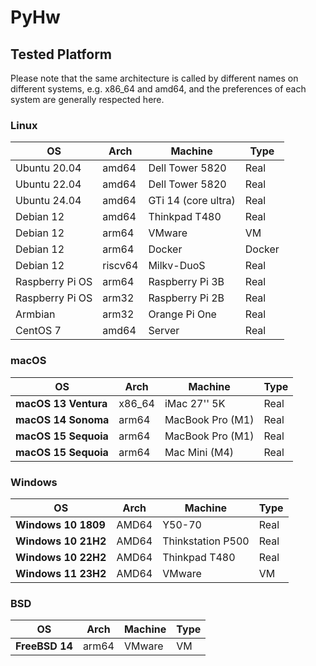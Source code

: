 # PyHw
## Tested Platform

Please note that the same architecture is called by different names on different systems, e.g. x86_64 and amd64, and the preferences of each system are generally respected here.

### Linux

| OS              | Arch    | Machine             | Type   |
| --------------- | ------- | ------------------- | ------ |
| Ubuntu 20.04    | amd64   | Dell Tower 5820     | Real   |
| Ubuntu 22.04    | amd64   | Dell Tower 5820     | Real   |
| Ubuntu 24.04    | amd64   | GTi 14 (core ultra) | Real   |
| Debian 12       | amd64   | Thinkpad T480       | Real   |
| Debian 12       | arm64   | VMware              | VM     |
| Debian 12       | arm64   | Docker              | Docker |
| Debian 12       | riscv64 | Milkv-DuoS          | Real   |
| Raspberry Pi OS | arm64   | Raspberry Pi 3B     | Real   |
| Raspberry Pi OS | arm32   | Raspberry Pi 2B     | Real   |
| Armbian         | arm32   | Orange Pi One       | Real   |
| CentOS 7        | amd64   | Server              | Real   |



### macOS

| OS                   | Arch   | Machine          | Type |
| -------------------- | ------ | ---------------- | ---- |
| **macOS 13 Ventura** | x86_64 | iMac 27'' 5K     | Real |
| **macOS 14 Sonoma**  | arm64  | MacBook Pro (M1) | Real |
| **macOS 15 Sequoia** | arm64  | MacBook Pro (M1) | Real |
| **macOS 15 Sequoia** | arm64  | Mac Mini (M4)    | Real |


### Windows

| OS                  | Arch  | Machine           | Type |
| ------------------- | ----- | ----------------- | ---- |
| **Windows 10 1809** | AMD64 | Y50-70            | Real |
| **Windows 10 21H2** | AMD64 | Thinkstation P500 | Real |
| **Windows 10 22H2** | AMD64 | Thinkpad T480     | Real |
| **Windows 11 23H2** | AMD64 | VMware            | VM   |

### BSD

| OS             | Arch  | Machine | Type |
| -------------- | ----- | ------- | ---- |
| **FreeBSD 14** | arm64 | VMware  | VM   |

